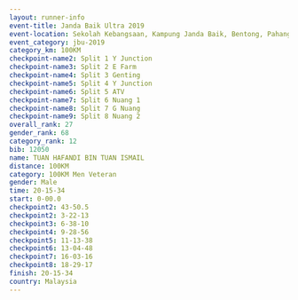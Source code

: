 ```yaml
---
layout: runner-info 
event-title: Janda Baik Ultra 2019
event-location: Sekolah Kebangsaan, Kampung Janda Baik, Bentong, Pahang, Malaysia
event_category: jbu-2019 
category_km: 100KM 
checkpoint-name2: Split 1 Y Junction  
checkpoint-name3: Split 2 E Farm  
checkpoint-name4: Split 3 Genting  
checkpoint-name5: Split 4 Y Junction 
checkpoint-name6: Split 5 ATV 
checkpoint-name7: Split 6 Nuang 1 
checkpoint-name8: Split 7 G Nuang 
checkpoint-name9: Split 8 Nuang 2 
overall_rank: 27
gender_rank: 68
category_rank: 12
bib: 12050
name: TUAN HAFANDI BIN TUAN ISMAIL
distance: 100KM
category: 100KM Men Veteran
gender: Male
time: 20-15-34
start: 0-00.0
checkpoint2: 43-50.5
checkpoint2: 3-22-13
checkpoint3: 6-38-10
checkpoint4: 9-28-56
checkpoint5: 11-13-38
checkpoint6: 13-04-48
checkpoint7: 16-03-16
checkpoint8: 18-29-17
finish: 20-15-34
country: Malaysia
---
```

